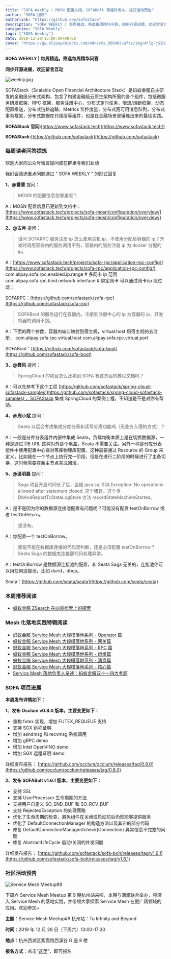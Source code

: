 ```yaml
---
title: "SOFA Weekly | MOSN 配置文档、SOFABolt 等组件发布、社区活动预告"
author: "SOFA 团队"
authorlink: "https://github.com/sofastack"
description: "SOFA WEEKLY | 每周精选，筛选每周精华问答，同步开源进展，欢迎留言互动。"
categories: "SOFA Weekly"
tags: ["SOFA Weekly"]
date: 2019-12-20T15:00:00+08:00
cover: "https://gw.alipayobjects.com/mdn/rms_95b965/afts/img/A*Ig-jSIUZWx0AAAAAAAAAAAAAARQnAQ"
---
```


**SOFA WEEKLY | 每周精选，筛选每周精华问答**

**同步开源进展，欢迎留言互动**

![weekly.jpg](https://gw.alipayobjects.com/mdn/rms_95b965/afts/img/A*ARgKS6SuU7YAAAAAAAAAAAAAARQnAQ)

SOFAStack（Scalable Open Financial Architecture Stack）是蚂蚁金服自主研发的金融级分布式架构，包含了构建金融级云原生架构所需的各个组件，包括微服务研发框架，RPC 框架，服务注册中心，分布式定时任务，限流/熔断框架，动态配置推送，分布式链路追踪，Metrics 监控度量，分布式高可用消息队列，分布式事务框架，分布式数据库代理层等组件，也是在金融场景里锤炼出来的最佳实践。

**SOFAStack 官网:**[https://www.sofastack.tech](https://www.sofastack.tech/)

**SOFAStack:**[https://github.com/sofastack](https://github.com/sofastack)

### 每周读者问答提炼

欢迎大家向公众号留言提问或在群里与我们互动

我们会筛选重点问题通过 " SOFA WEEKLY " 的形式回复

**1、@番番** 提问：

> MOSN 的配置信息在哪里呢？

A：MOSN 配置信息已更新到文档中：[https://www.sofastack.tech/projects/sofa-mosn/configuration/overview/](https://www.sofastack.tech/projects/sofa-mosn/configuration/overview/)

**2、@古月** 提问：

> 请问 SOFARPC 服务注册 ip 怎么使用主机 ip，不使用分配给容器的 ip？开发时调用容器内的服务调用不到，容器内的服务注册 ip 为 docker 分配的 ip。

A：[https://www.sofastack.tech/projects/sofa-rpc/application-rpc-config/](https://www.sofastack.tech/projects/sofa-rpc/application-rpc-config/)
com.alipay.sofa.rpc.enabled.ip.range # 多网卡 ip 范围
com.alipay.sofa.rpc.bind.network.interface # 绑定网卡
可以通过网卡/ip 段过滤；

SOFARPC：[https://github.com/sofastack/sofa-rpc](https://github.com/sofastack/sofa-rpc)

> SOFABoot 的服务运行在容器内，注册到注册中心的 ip 为容器的 ip，开发机器的调用不到。

A：下面的两个参数，容器内端口映射到宿主机，virtual.host 用宿主机的去注册，
com.alipay.sofa.rpc.virtual.host
com.alipay.sofa.rpc.virtual.port

SOFABoot：[https://github.com/sofastack/sofa-boot](https://github.com/sofastack/sofa-boot)

**3、@聂风** 提问：

> SpringCloud 的项目怎么迁移到 SOFA 有这方面的教程文档吗？

A：可以先参考下这个工程 [https://github.com/sofastack/spring-cloud-sofastack-samples](https://github.com/sofastack/spring-cloud-sofastack-samples) ，SOFAStack 集成 SpringCloud 的案例工程，不知道是不是对你有帮助。

**4、@周小斌** 提问：

> Seata 以后会考虑集成分库分表和读写分离功能吗（无业务入侵的方式）？

A：一般是分库分表组件内部中集成 Seata，负载均衡本质上是在切换数据源，一种是通过 DB URL 这种对外是个黑盒，Seata 不需要关注。另外一种是分库分表组件中使用配置中心做对等库物理库配置，这种需要通过 Resource 的 Group 来定义，比如我在一个节点上执行完一阶段，但是在进行二阶段的时候进行了主备切换，这时候需要在新主节点完成回滚。

**5、@温明磊** 提问：

> Saga 项目开启时间长了后，会报 java.sql.SQLException: No operations allowed after statement closed.  这个错误。这个类 DbAndReportTcStateLogStore 方法 recordStateMachineStarted。

A：是不是因为你的数据源连接池配置有问题呢？可能没有配置 testOnBorrow 或者 testOnReturn。

> 是没有。

A：你配置一个 testOnBorrow。

> 那能不能在数据库连接的代码里判断，还是必须配置 testOnBorrow？Seata Saga 的数据库连接那代码处理异常。

A：testOnBorrow 是数据源连接池的配置，和 Seata Saga 无关的，连接池你可以用任何连接池，比如 durid，dbcp。

Seata：[https://github.com/seata/seata](https://github.com/seata/seata)

### 本周推荐阅读

- [蚂蚁金服 ZSearch 在向量检索上的探索](/blog/antfin-zsearch-vector-search/)

### Mesh 化落地实践特辑阅读

- [蚂蚁金服 Service Mesh 大规模落地系列 - Operator 篇](/blog/service-mesh-practice-in-production-at-ant-financial-part6-operator/)
- [蚂蚁金服 Service Mesh 大规模落地系列 - 网关篇](/blog/service-mesh-practice-in-production-at-ant-financial-part5-gateway/)
- [蚂蚁金服 Service Mesh 大规模落地系列 - RPC 篇](/blog/service-mesh-practice-in-production-at-ant-financial-part4-rpc/)
- [蚂蚁金服 Service Mesh 大规模落地系列 - 运维篇](/blog/service-mesh-practice-in-production-at-ant-financial-part3-operation/)
- [蚂蚁金服 Service Mesh 大规模落地系列 - 消息篇](/blog/service-mesh-practice-in-production-at-ant-financial-part2-mesh/)
- [蚂蚁金服 Service Mesh 大规模落地系列 - 核心篇](/blog/service-mesh-practice-in-production-at-ant-financial-part1-core/)
- [Service Mesh 落地负责人亲述：蚂蚁金服双十一四大考题](/blog/service-mesh-practice-antfinal-shopping-festival-big-exam/)

### SOFA 项目进展

**本周发布详情如下：**

**1、发布 Occlum v0.8.0 版本，主要变更如下：**

- 重构 futex 实现，增加 FUTEX_REQUEUE 支持
- 支持 SGX 远程证明
- 增加 sendmsg 和 recvmsg 系统调用
- 增加 gRPC demo
- 增加 Intel OpenVINO demo
- 增加 SGX 远程证明 demo

详细发布报告：
[https://github.com/occlum/occlum/releases/tag/0.8.0](https://github.com/occlum/occlum/releases/tag/0.8.0)

**2、发布 SOFABolt v1.6.1 版本，主要变更如下：**

- 支持 SSL
- 支持 UserProcessor 生命周期的方法
- 支持用户自定义 SO_SND_BUF 和 SO_RCV_BUF
- 支持 RejectedException 的处理策略
- 优化了生命周期的检查，避免组件在关闭或启动前后仍然能够提供服务
- 优化了 DefaultConnectionManager 的构造方法以及其它的部分代码
- 修复 DefaultConnectionManager#check(Connection) 异常信息不完整的问题
- 修复 AbstractLifeCycle 启动/关闭的并发问题

详细发布报告：
[https://github.com/sofastack/sofa-bolt/releases/tag/v1.6.1](https://github.com/sofastack/sofa-bolt/releases/tag/v1.6.1)

### 社区活动预告

![Service Mesh Meetup#9](https://cdn.nlark.com/yuque/0/2019/png/226702/1576469907431-7bfc401e-fe31-46a7-9c90-391e8aace845.png)

下周六 Service Mesh Meetup 第 9 期杭州站来啦，本期与滴滴联合举办，将深入 Service Mesh 的落地实践，并带领大家探索 Service Mesh 在更广阔领域的应用。欢迎参加~

**主题**：Service Mesh Meetup#9 杭州站：To Infinity and Beyond

**时间**：2019 年 12 月 28 日（下周六）13:00-17:30

**地点**：杭州西湖区紫霞路西溪谷 G 座 8 楼

**报名方式**：点击“[这里](https://tech.antfin.com/community/activities/1056)”，即可报名

